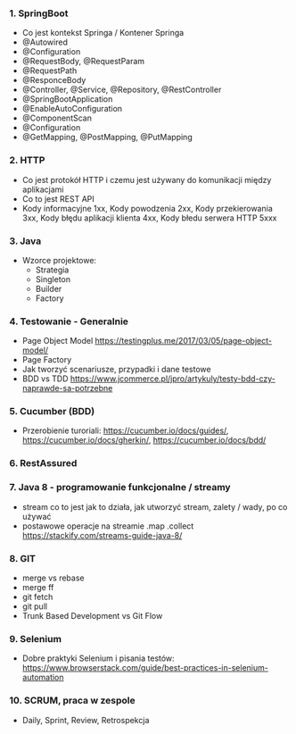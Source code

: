 ### 1. SpringBoot
  - Co jest kontekst Springa / Kontener Springa
  - @Autowired
  - @Configuration
  - @RequestBody, @RequestParam
  - @RequestPath
  - @ResponceBody
  - @Controller, @Service, @Repository, @RestController
  - @SpringBootApplication
  - @EnableAutoConfiguration
  - @ComponentScan
  - @Configuration
  - @GetMapping, @PostMapping, @PutMapping
### 2. HTTP
  - Co jest protokół HTTP i czemu jest używany do komunikacji między aplikacjami
  - Co to jest REST API
  - Kody informacyjne 1xx, Kody powodzenia 2xx, Kody przekierowania 3xx, Kody błędu aplikacji klienta 4xx, Kody błedu serwera HTTP 5xxx
### 3. Java
  - Wzorce projektowe: 
    - Strategia
    - Singleton
    - Builder
    - Factory
### 4. Testowanie - Generalnie
  - Page Object Model https://testingplus.me/2017/03/05/page-object-model/
  - Page Factory
  - Jak tworzyć scenariusze, przypadki i dane testowe
  - BDD vs TDD https://www.jcommerce.pl/jpro/artykuly/testy-bdd-czy-naprawde-sa-potrzebne
### 5. Cucumber (BDD)
  - Przerobienie turoriali: https://cucumber.io/docs/guides/, https://cucumber.io/docs/gherkin/, https://cucumber.io/docs/bdd/
### 6. RestAssured
### 7. Java 8 - programowanie funkcjonalne / streamy
  - stream co to jest jak to działa, jak utworzyć stream, zalety / wady, po co używać
  - postawowe operacje na streamie .map .collect https://stackify.com/streams-guide-java-8/ 
### 8. GIT
  - merge vs rebase
  - merge ff
  - git fetch
  - git pull
  - Trunk Based Development vs Git Flow
### 9. Selenium
  - Dobre praktyki Selenium i pisania testów: https://www.browserstack.com/guide/best-practices-in-selenium-automation
### 10. SCRUM, praca w zespole
  - Daily, Sprint, Review, Retrospekcja

